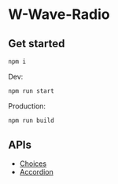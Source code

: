 # W-Wave-Radio

## Get started

```javaScript
npm i
```

Dev:

```javaScript
npm run start
```

Production:

```javaScript
npm run build
```

## APIs

- [Choices](https://github.com/Choices-js/Choices)
- [Accordion](https://github.com/michu2k/Accordion)
